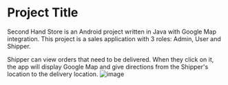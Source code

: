 # Project Title
Second Hand Store is an Android project written in Java with Google Map integration. This project is a sales application with 3 roles: Admin, User and Shipper.

Shipper can view orders that need to be delivered. When they click on it, the app will display Google Map and give directions from the Shipper's location to the delivery location.
![image](https://github.com/user-attachments/assets/6ec28040-6b57-4861-b48a-ae1b2b2db2bc)
